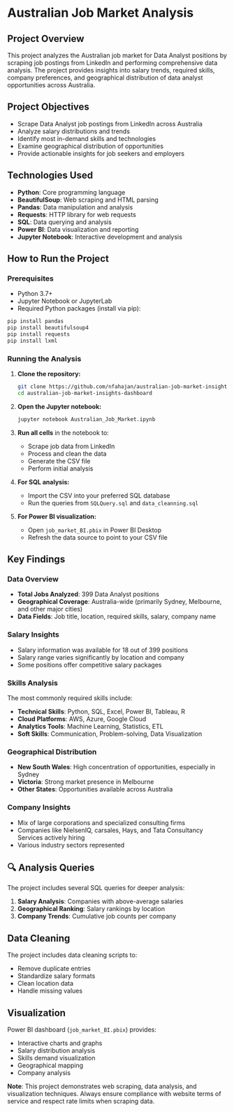 # Australian Job Market Analysis

## Project Overview

This project analyzes the Australian job market for Data Analyst positions by scraping job postings from LinkedIn and performing comprehensive data analysis. The project provides insights into salary trends, required skills, company preferences, and geographical distribution of data analyst opportunities across Australia.

## Project Objectives

- Scrape Data Analyst job postings from LinkedIn across Australia
- Analyze salary distributions and trends
- Identify most in-demand skills and technologies
- Examine geographical distribution of opportunities
- Provide actionable insights for job seekers and employers

## Technologies Used

- **Python**: Core programming language
- **BeautifulSoup**: Web scraping and HTML parsing
- **Pandas**: Data manipulation and analysis
- **Requests**: HTTP library for web requests
- **SQL**: Data querying and analysis
- **Power BI**: Data visualization and reporting
- **Jupyter Notebook**: Interactive development and analysis

## How to Run the Project

### Prerequisites

- Python 3.7+
- Jupyter Notebook or JupyterLab
- Required Python packages (install via pip):

```bash
pip install pandas
pip install beautifulsoup4
pip install requests
pip install lxml
```

### Running the Analysis

1. **Clone the repository:**

   ```bash
   git clone https://github.com/nfahajan/australian-job-market-insights-dashboard
   cd australian-job-market-insights-dashboard
   ```

2. **Open the Jupyter notebook:**

   ```bash
   jupyter notebook Australian_Job_Market.ipynb
   ```

3. **Run all cells** in the notebook to:

   - Scrape job data from LinkedIn
   - Process and clean the data
   - Generate the CSV file
   - Perform initial analysis

4. **For SQL analysis:**

   - Import the CSV into your preferred SQL database
   - Run the queries from `SQLQuery.sql` and `data_cleanning.sql`

5. **For Power BI visualization:**
   - Open `job_market_BI.pbix` in Power BI Desktop
   - Refresh the data source to point to your CSV file

## Key Findings

### Data Overview

- **Total Jobs Analyzed**: 399 Data Analyst positions
- **Geographical Coverage**: Australia-wide (primarily Sydney, Melbourne, and other major cities)
- **Data Fields**: Job title, location, required skills, salary, company name

### Salary Insights

- Salary information was available for 18 out of 399 positions
- Salary range varies significantly by location and company
- Some positions offer competitive salary packages

### Skills Analysis

The most commonly required skills include:

- **Technical Skills**: Python, SQL, Excel, Power BI, Tableau, R
- **Cloud Platforms**: AWS, Azure, Google Cloud
- **Analytics Tools**: Machine Learning, Statistics, ETL
- **Soft Skills**: Communication, Problem-solving, Data Visualization

### Geographical Distribution

- **New South Wales**: High concentration of opportunities, especially in Sydney
- **Victoria**: Strong market presence in Melbourne
- **Other States**: Opportunities available across Australia

### Company Insights

- Mix of large corporations and specialized consulting firms
- Companies like NielsenIQ, carsales, Hays, and Tata Consultancy Services actively hiring
- Various industry sectors represented

## 🔍 Analysis Queries

The project includes several SQL queries for deeper analysis:

1. **Salary Analysis**: Companies with above-average salaries
2. **Geographical Ranking**: Salary rankings by location
3. **Company Trends**: Cumulative job counts per company

## Data Cleaning

The project includes data cleaning scripts to:

- Remove duplicate entries
- Standardize salary formats
- Clean location data
- Handle missing values

## Visualization

Power BI dashboard (`job_market_BI.pbix`) provides:

- Interactive charts and graphs
- Salary distribution analysis
- Skills demand visualization
- Geographical mapping
- Company analysis

**Note**: This project demonstrates web scraping, data analysis, and visualization techniques. Always ensure compliance with website terms of service and respect rate limits when scraping data.

